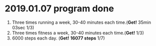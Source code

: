 # 2019.01.07 program done


 
1. Three times running a week, 30-40 minutes each time.(**Get!** 35min 03sec 1/3)
2. Three times fitness a week, 30-40 minutes each time.(**Get!** 1/3)
3. 6000 steps each day. (**Get!** **16077 steps** 1/7)

